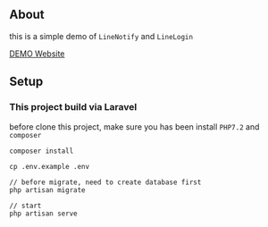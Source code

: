 

## About

this is a simple demo of `LineNotify` and `LineLogin`

[DEMO Website](https://line-notify-demo.renzhou.dev)

## Setup

### This project build via Laravel

before clone this project, make sure you has been install `PHP7.2` and `composer`

```
composer install

cp .env.example .env

// before migrate, need to create database first
php artisan migrate

// start
php artisan serve

```